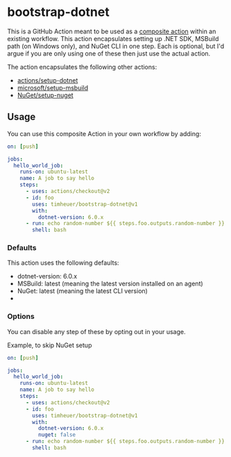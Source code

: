 # bootstrap-dotnet
This is a GitHub Action meant to be used as a [composite action](https://docs.github.com/en/actions/creating-actions/creating-a-composite-action) within an existing workflow. This action encapsulates setting up .NET SDK, MSBuild path (on Windows only), and NuGet CLI in one step.  Each is optional, but I'd argue if you are only using one of these then just use the actual action.

The action encapsulates the following other actions:

- [actions/setup-dotnet](https://github.com/actions/setup-dotnet)
- [microsoft/setup-msbuild](https://github.com/microsoft/setup-msbuild)
- [NuGet/setup-nuget](https://github.com/NuGet/setup-nuget)

## Usage
You can use this composite Action in your own workflow by adding:

```YAML
on: [push]

jobs:
  hello_world_job:
    runs-on: ubuntu-latest
    name: A job to say hello
    steps:
      - uses: actions/checkout@v2
      - id: foo
        uses: timheuer/bootstrap-dotnet@v1
        with:
          dotnet-version: 6.0.x
      - run: echo random-number ${{ steps.foo.outputs.random-number }}
        shell: bash
```

### Defaults
This action uses the following defaults:

- dotnet-version: 6.0.x
- MSBuild: latest (meaning the latest version installed on an agent)
- NuGet: latest (meaning the latest CLI version)
- 

### Options
You can disable any step of these by opting out in your usage.

Example, to skip NuGet setup

```YAML
on: [push]

jobs:
  hello_world_job:
    runs-on: ubuntu-latest
    name: A job to say hello
    steps:
      - uses: actions/checkout@v2
      - id: foo
        uses: timheuer/bootstrap-dotnet@v1
        with:
          dotnet-version: 6.0.x
          nuget: false
      - run: echo random-number ${{ steps.foo.outputs.random-number }}
        shell: bash
```